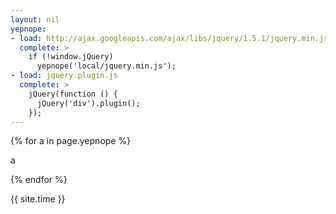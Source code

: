 ```yaml
---
layout: nil
yepnope:
- load: http://ajax.googleapis.com/ajax/libs/jquery/1.5.1/jquery.min.js
  complete: >
    if (!window.jQuery)
      yepnope('local/jquery.min.js');
- load: jquery.plugin.js
  complete: >
    jQuery(function () {
      jQuery('div').plugin();
    });
---
```


{% for a in page.yepnope %}

a

{% endfor %}

{{ site.time }}